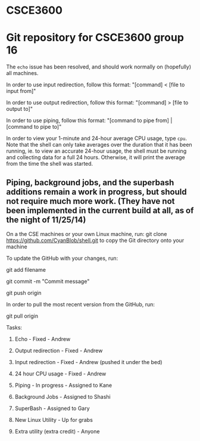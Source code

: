 CSCE3600
========

Git repository for CSCE3600 group 16
========
The `echo` issue has been resolved, and should work normally on (hopefully) all machines.

In order to use input redirection, follow this format: "[command] < [file to input from]"

In order to use output redirection, follow this format: "[command] > [file to output to]"

In order to use piping, follow this format: "[command to pipe from] | [command to pipe to]"

In order to view your 1-minute and 24-hour average CPU usage, type `cpu`. Note that the shell can only take averages over the duration that it has been running, ie. to view an accurate 24-hour usage, the shell must be running and collecting data for a full 24 hours. Otherwise, it will print the average from the time the shell was started.

Piping, background jobs, and the superbash additions remain a work in progress, but should not require much more work. (They have not been implemented in the current build at all, as of the night of 11/25/14)
------

On a the CSE machines or your own Linux machine, run: git clone https://github.com/CyanBlob/shell.git to copy the Git directory onto your machine

To update the GitHub with your changes, run:


git add filename

git commit -m "Commit message"

git push origin


In order to pull the most recent version from the GitHub, run:

git pull origin


Tasks:

1) Echo - Fixed - Andrew

2) Output redirection - Fixed - Andrew

3) Input redirection - Fixed - Andrew (pushed it under the bed)

4) 24 hour CPU usage - Fixed - Andrew



5) Piping - In progress - Assigned to Kane

6) Background Jobs - Assigned to Shashi

7) SuperBash - Assigned to Gary




8) New Linux Utility - Up for grabs


9) Extra utility (extra credit) - Anyone
